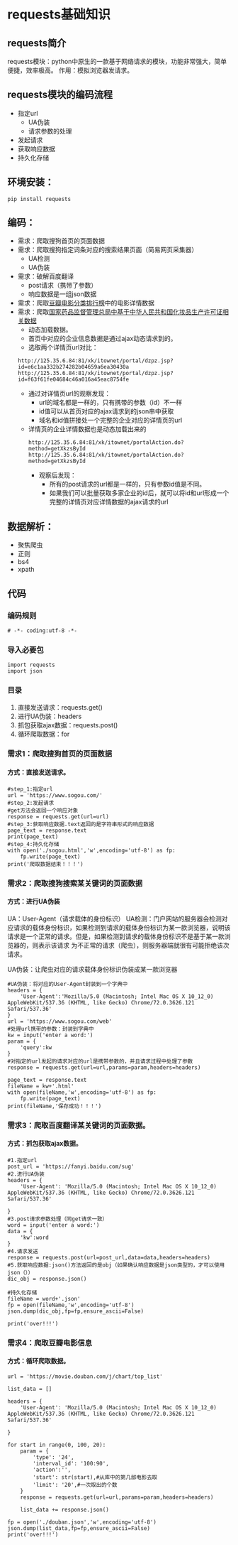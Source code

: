 # requests基础知识

## requests简介
requests模块：python中原生的一款基于网络请求的模块，功能非常强大，简单便捷，效率极高。
作用：模拟浏览器发请求。

## requests模块的编码流程
- 指定url
    - UA伪装
    - 请求参数的处理
- 发起请求
- 获取响应数据
- 持久化存储

## 环境安装：
```
pip install requests
```

## 编码：
- 需求：爬取搜狗首页的页面数据
- 需求：爬取搜狗指定词条对应的搜索结果页面（简易网页采集器）
    - UA检测
    - UA伪装
- 需求：破解百度翻译
    - post请求（携带了参数）
    - 响应数据是一组json数据
- 需求：爬取[豆瓣电影分类排行榜](https://movie.douban.com/)中的电影详情数据
- 需求：爬取[国家药品监督管理总局中基于中华人民共和国化妆品生产许可证相关数据](http://125.35.6.84:81/xk/)
    - 动态加载数据。
    - 首页中对应的企业信息数据是通过ajax动态请求到的。
    - 选取两个详情页url对比：
    ```
    http://125.35.6.84:81/xk/itownet/portal/dzpz.jsp?id=e6c1aa332b274282b04659a6ea30430a
    http://125.35.6.84:81/xk/itownet/portal/dzpz.jsp?id=f63f61fe04684c46a016a45eac8754fe
    ```
    - 通过对详情页url的观察发现：
        - url的域名都是一样的，只有携带的参数（id）不一样
        - id值可以从首页对应的ajax请求到的json串中获取
        - 域名和id值拼接处一个完整的企业对应的详情页的url
    - 详情页的企业详情数据也是动态加载出来的
        ```
        http://125.35.6.84:81/xk/itownet/portalAction.do?method=getXkzsById
        http://125.35.6.84:81/xk/itownet/portalAction.do?method=getXkzsById
        ```
        - 观察后发现：
            - 所有的post请求的url都是一样的，只有参数id值是不同。
            - 如果我们可以批量获取多家企业的id后，就可以将id和url形成一个完整的详情页对应详情数据的ajax请求的url

## 数据解析：
- 聚焦爬虫
- 正则
- bs4
- xpath

## 代码
### 编码规则
```
# -*- coding:utf-8 -*-
```
### 导入必要包
```
import requests
import json
```

### 目录
1. 直接发送请求：requests.get()
2. 进行UA伪装：headers
3. 抓包获取ajax数据：requests.post()
4. 循环爬取数据：for

### 需求1：爬取搜狗首页的页面数据
#### 方式：直接发送请求。
```
#step_1:指定url
url = 'https://www.sogou.com/'
#step_2:发起请求
#get方法会返回一个响应对象
response = requests.get(url=url)
#step_3:获取响应数据.text返回的是字符串形式的响应数据
page_text = response.text
print(page_text)
#step_4:持久化存储
with open('./sogou.html','w',encoding='utf-8') as fp:
    fp.write(page_text)
print('爬取数据结束！！！')
```

### 需求2：爬取搜狗搜索某关键词的页面数据
#### 方式：进行UA伪装
UA：User-Agent（请求载体的身份标识）
UA检测：门户网站的服务器会检测对应请求的载体身份标识，如果检测到请求的载体身份标识为某一款浏览器，说明该请求是一个正常的请求。但是，如果检测到请求的载体身份标识不是基于某一款浏览器的，则表示该请求
为不正常的请求（爬虫），则服务器端就很有可能拒绝该次请求。

UA伪装：让爬虫对应的请求载体身份标识伪装成某一款浏览器
```
#UA伪装：将对应的User-Agent封装到一个字典中
headers = {
    'User-Agent':'Mozilla/5.0 (Macintosh; Intel Mac OS X 10_12_0) AppleWebKit/537.36 (KHTML, like Gecko) Chrome/72.0.3626.121 Safari/537.36'
}
url = 'https://www.sogou.com/web'
#处理url携带的参数：封装到字典中
kw = input('enter a word:')
param = {
    'query':kw
}
#对指定的url发起的请求对应的url是携带参数的，并且请求过程中处理了参数
response = requests.get(url=url,params=param,headers=headers)

page_text = response.text
fileName = kw+'.html'
with open(fileName,'w',encoding='utf-8') as fp:
    fp.write(page_text)
print(fileName,'保存成功！！！')
```

### 需求3：爬取百度翻译某关键词的页面数据。
#### 方式：抓包获取ajax数据。
```
#1.指定url
post_url = 'https://fanyi.baidu.com/sug'
#2.进行UA伪装
headers = {
    'User-Agent': 'Mozilla/5.0 (Macintosh; Intel Mac OS X 10_12_0) AppleWebKit/537.36 (KHTML, like Gecko) Chrome/72.0.3626.121 Safari/537.36'

}
#3.post请求参数处理（同get请求一致）
word = input('enter a word:')
data = {
    'kw':word
}
#4.请求发送
response = requests.post(url=post_url,data=data,headers=headers)
#5.获取响应数据:json()方法返回的是obj（如果确认响应数据是json类型的，才可以使用json（））
dic_obj = response.json()

#持久化存储
fileName = word+'.json'
fp = open(fileName,'w',encoding='utf-8')
json.dump(dic_obj,fp=fp,ensure_ascii=False)

print('over!!!')
```

### 需求4：爬取豆瓣电影信息
#### 方式：循环爬取数据。
```
url = 'https://movie.douban.com/j/chart/top_list'

list_data = []

headers = {
    'User-Agent': 'Mozilla/5.0 (Macintosh; Intel Mac OS X 10_12_0) AppleWebKit/537.36 (KHTML, like Gecko) Chrome/72.0.3626.121 Safari/537.36'

}

for start in range(0, 100, 20):
    param = {
        'type': '24',
        'interval_id': '100:90',
        'action':'',
        'start': str(start),#从库中的第几部电影去取
        'limit': '20',#一次取出的个数
    }
    response = requests.get(url=url,params=param,headers=headers)

    list_data += response.json()

fp = open('./douban.json','w',encoding='utf-8')
json.dump(list_data,fp=fp,ensure_ascii=False)
print('over!!!')
```
